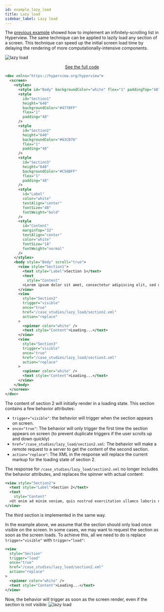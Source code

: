 ```yaml
---
id: example_lazy_load
title: Lazy load
sidebar_label: Lazy load
---
```


The [previous example](/docs/example_infinite_scroll) showed how to implement an infinitely-scrolling list in Hyperview. The same technique can be applied to lazily load any section of a screen. This technique can speed up the initial screen load time by delaying the rendering of more computationally-intensive components.

![lazy load](/img/example_lazy_load1.gif)

<div style="text-align:center;margin-bottom:1em;">
  <a class="button" href="https://github.com/Instawork/hyperview/tree/master/examples/case_studies/lazy_load">See the full code</a>
</div>

```xml
<doc xmlns="https://hyperview.org/hyperview">
  <screen>
    <styles>
      <style id="Body" backgroundColor="white" flex="1" paddingTop="48" />
      <style
        id="Section1"
        height="640"
        backgroundColor="#4778FF"
        flex="1"
        padding="48"
      />
      <style
        id="Section2"
        height="640"
        backgroundColor="#63CB76"
        flex="1"
        padding="48"
      />
      <style
        id="Section3"
        height="640"
        backgroundColor="#C56BFF"
        flex="1"
        padding="48"
      />
      <style
        id="Label"
        color="white"
        textAlign="center"
        fontSize="48"
        fontWeight="bold"
      />
      <style
        id="Content"
        marginTop="32"
        textAlign="center"
        color="white"
        fontSize="18"
        fontWeight="normal"
      />
    </styles>
    <body style="Body" scroll="true">
      <view style="Section1">
        <text style="Label">Section 1</text>
        <text
          style="Content"
        >Lorem ipsum dolor sit amet, consectetur adipiscing elit, sed do eiusmod tempor incididunt ut labore et dolore magna aliqua.</text>
      </view>
      <view
        style="Section2"
        trigger="visible"
        once="true"
        href="/case_studies/lazy_load/section2.xml"
        action="replace"
      >
        <spinner color="white" />
        <text style="Content">Loading...</text>
      </view>
      <view
        style="Section3"
        trigger="visible"
        once="true"
        href="/case_studies/lazy_load/section3.xml"
        action="replace"
      >
        <spinner color="white" />
        <text style="Content">Loading...</text>
      </view>
    </body>
  </screen>
</doc>
```

The content of section 2 will initially render in a loading state. This section contains a few behavior attributes:

- `trigger="visible"`: the behavior will trigger when the section appears on screen.
- `once="true"`: The behavior will only trigger the first time the section appears on screen (to prevent duplicate triggers if the user scrolls up and down quickly)
- `href="/case_studies/lazy_load/section2.xml`: The behavior will make a remote request to a server to get the content of the second section.
- `action="replace"`: The XML in the response will replace the current markup for the loading state of section 2.

The response for `/case_studies/lazy_load/section2.xml` no longer includes the behavior attributes, and replaces the spinner with actual content:

```xml
<view style="Section2">
  <text style="Label">Section 2</text>
  <text
    style="Content"
  >Ut enim ad minim veniam, quis nostrud exercitation ullamco laboris nisi ut aliquip ex ea commodo consequat. Duis aute irure dolor in reprehenderit in voluptate velit esse cillum dolore eu fugiat nulla pariatur.</text>
</view>
```

The third section is implemented in the same way.

In the example above, we assume that the section should only load once visible on the screen. In some cases, we may want to request the section as soon as the screen loads. To achieve this, all we need to do is replace `trigger="visible"` with `trigger="load"`:

```xml
<view
  style="Section"
  trigger="load"
  once="true"
  href="/case_studies/lazy_load/section2.xml"
  action="replace"
>
  <spinner color="white" />
  <text style="Content">Loading...</text>
</view>
```

Now, the behavior will trigger as soon as the screen render, even if the section is not visible:
![lazy load](/img/example_lazy_load2.gif)
